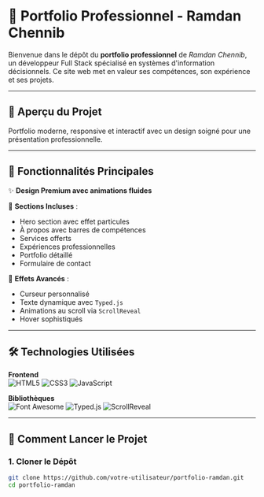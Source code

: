 # 📂 Portfolio Professionnel - Ramdan Chennib

Bienvenue dans le dépôt du **portfolio professionnel** de _Ramdan Chennib_, un développeur Full Stack spécialisé en systèmes d'information décisionnels. Ce site web met en valeur ses compétences, son expérience et ses projets.

---

## 📌 Aperçu du Projet

Portfolio moderne, responsive et interactif avec un design soigné pour une présentation professionnelle.

---

## 🎯 Fonctionnalités Principales

✨ **Design Premium avec animations fluides**

🧩 **Sections Incluses** :
- Hero section avec effet particules
- À propos avec barres de compétences
- Services offerts
- Expériences professionnelles
- Portfolio détaillé
- Formulaire de contact

🎇 **Effets Avancés** :
- Curseur personnalisé
- Texte dynamique avec `Typed.js`
- Animations au scroll via `ScrollReveal`
- Hover sophistiqués

---

## 🛠 Technologies Utilisées

**Frontend**  
![HTML5](https://img.shields.io/badge/-HTML5-E34F26?logo=html5&logoColor=white)
![CSS3](https://img.shields.io/badge/-CSS3-1572B6?logo=css3&logoColor=white)
![JavaScript](https://img.shields.io/badge/-JavaScript-F7DF1E?logo=javascript&logoColor=black)

**Bibliothèques**  
![Font Awesome](https://img.shields.io/badge/-Font_Awesome-528DD7?logo=fontawesome&logoColor=white)
![Typed.js](https://img.shields.io/badge/-Typed.js-000000?logo=javascript&logoColor=white)
![ScrollReveal](https://img.shields.io/badge/-ScrollReveal-000000?logo=javascript&logoColor=white)

---

## 🚀 Comment Lancer le Projet

### 1. Cloner le Dépôt
```bash
git clone https://github.com/votre-utilisateur/portfolio-ramdan.git
cd portfolio-ramdan
